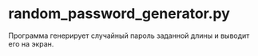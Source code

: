 # random_password_generator.py

Программа генерирует случайный пароль заданной длины и выводит его на экран.
